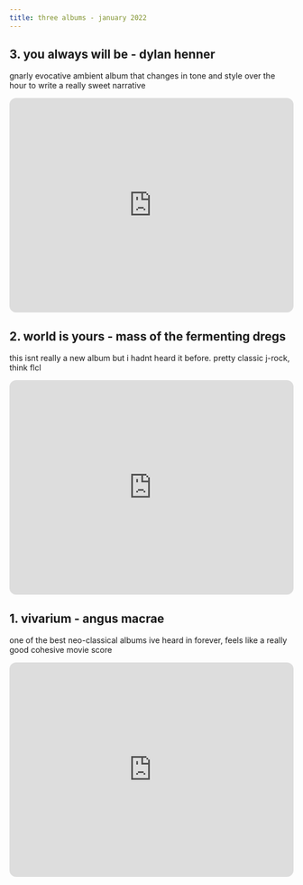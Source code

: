 ```yaml
---
title: three albums - january 2022
---
```


## 3. you always will be - dylan henner

gnarly evocative ambient album that changes in tone and style over the hour to write a really sweet narrative

<iframe style="border-radius:12px" src="https://open.spotify.com/embed/album/64oJXgQT2KXGVD4RTDWH18?utm_source=generator" width="100%" height="380" frameBorder="0" allowfullscreen="" allow="autoplay; clipboard-write; encrypted-media; fullscreen; picture-in-picture"></iframe>

## 2. world is yours - mass of the fermenting dregs

this isnt really a new album but i hadnt heard it before. pretty classic j-rock, think flcl

<iframe style="border-radius:12px" src="https://open.spotify.com/embed/album/0nwLNp8Qef1KpnUdXJgEJn?utm_source=generator" width="100%" height="380" frameBorder="0" allowfullscreen="" allow="autoplay; clipboard-write; encrypted-media; fullscreen; picture-in-picture"></iframe>

## 1. vivarium - angus macrae
one of the best neo-classical albums ive heard in forever, feels like a really good cohesive movie score

<iframe style="border-radius:12px" src="https://open.spotify.com/embed/album/0GfJmiUAaIQCBtJ25zpcwz?utm_source=generator" width="100%" height="380" frameBorder="0" allowfullscreen="" allow="autoplay; clipboard-write; encrypted-media; fullscreen; picture-in-picture"></iframe>